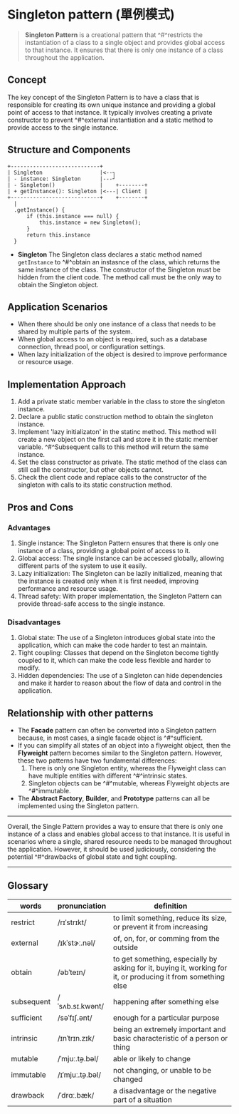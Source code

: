 # Singleton pattern (單例模式)

> **Singleton Pattern** is a creational pattern that ^#^restricts the instantiation of a class to a single object and provides global access to that instance. It ensures that there is only one instance of a class throughout the application.

## Concept

The key concept of the Singleton Pattern is to have a class that is responsible for creating its own unique instance and providing a global point of access to that instance. It typically involves creating a private constructor to prevent ^#^external instantiation and a static method to provide access to the single instance.

## Structure and Components

```text
+----------------------------+
| Singleton                  |<--┐
| - instance: Singleton      |---┘
| - Singleton()              |    +--------+
| + getInstance(): Singleton |<---| Client |
+----------------------------+    +--------+
  |
  .getInstance() {
      if (this.instance === null) {
          this.instance = new Singleton();
      }
      return this.instance
  }
```

- **Singleton**
  The Singleton class declares a static method named `getInstance` to  ^#^obtain an  instasnce of the class, which returns the same instance of the class.
  The constructor of the Singleton must be hidden from the client code. The method call must be the only way to obtain the Singleton object.

## Application Scenarios

- When there should be only one instance of a class that needs to be shared by multiple parts of the system.
- When global access to an object is required, such as a database connection, thread pool, or configuration settings.
- When lazy initialization of the object is desired to improve performance or resource usage.

## Implementation Approach

1. Add a private static member variable in the class to store the singleton instance.
2. Declare a public static construction method to obtain the singleton instance.
3. Implement 'lazy initializaton' in the statinc method. This method will create a new object on the first call and store it in the static member variable. ^#^Subsequent calls to this method will return the same instance.
4. Set the class constructor as private. The static method of the class can still call the constructor, but other objects cannot.
5. Check the client code and replace calls to the constructor of the singleton with calls to its static construction method.

## Pros and Cons

### Advantages

1. Single instance: The Singleton Pattern ensures that there is only one instance of a class, providing a global point of access to it.
2. Global access: The single instance can be accessed globally, allowing different parts of the system to use it easily.
3. Lazy initialization: The Singleton can be lazily initialized, meaning that the instance is created only when it is first needed, improving performance and resource usage.
4. Thread safety: With proper implementation, the Singleton Pattern can provide thread-safe access to the single instance.

### Disadvantages

1. Global state: The use of a Singleton introduces global state into the application, which can make the code harder to test an maintain.
2. Tight coupling: Classes that depend on the Singleton become tightly coupled to it, which can make the code less flexible and harder to modify.
3. Hidden dependencies: The use of a Singleton can hide dependencies and make it harder to reason about the flow of data and control in the application.

## Relationship with other patterns

- The **Facade** pattern can often be converted into a Singleton pattern because, in most cases, a single facade object is ^#^sufficient.
- If you can simplify all states of an object into a flyweight object, then the **Flyweight** pattern becomes similar to the Singleton pattern. However, these two patterns have two fundamental differences:
  1. There is only one Singleton entity, whereas the Flyweight class can have multiple entities with different ^#^intrinsic states.
  2. Singleton objects can be ^#^mutable, whereas Flyweight objects are ^#^immutable.
- The **Abstract Factory**, **Builder**, and **Prototype** patterns can all be implemented using the Singleton pattern.

---

Overall, the Single Pattern provides a way to ensure that there is only one instance of a class and enables global access to that instance. It is useful in scenarios where a single, shared resource needs to be managed throughout the application. However, it should be used judiciously, considering the potential ^#^drawbacks of global state and tight coupling.

---

## Glossary

| words | pronunciation | definition |
| ----- | ------------- | ---------- |
| restrict | /rɪˈstrɪkt/ | to limit something, reduce its size, or prevent it from increasing |
| external | /ɪkˈstɝː.nəl/ | of, on, for, or comming from the outside |
| obtain | /əbˈteɪn/ | to get something, especially by asking for it, buying it, working for it, or producing it from something else |
| subsequent | /ˈsʌb.sɪ.kwənt/ | happening after something else |
| sufficient | /səˈfɪʃ.ənt/ | enough for a particular purpose |
| intrinsic | /ɪnˈtrɪn.zɪk/ | being an extremely important and basic characteristic of a person or thing |
| mutable | /ˈmjuː.t̬ə.bəl/ | able or likely to change |
| immutable | /ɪˈmjuː.t̬ə.bəl/ | not changing, or unable to be changed |
| drawback | /ˈdrɑː.bæk/ | a disadvantage or the negative part of a situation |
